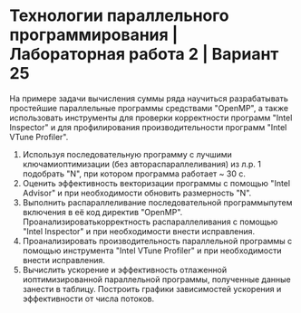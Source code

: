 # Технологии параллельного программирования | Лабораторная работа 2 | Вариант 25

На примере задачи вычисления суммы ряда научиться разрабатывать простейшие параллельные программы средствами "OpenMP", а также использовать инструменты для проверки корректности программ "Intel Inspector" и для профилирования производительности программ "Intel VTune Profiler".

1. Используя последовательную программу с лучшими ключамиоптимизации (без автораспараллеливания) из л.р. 1 подобрать "N", при котором программа работает ~ 30 с.
2. Оценить эффективность векторизации программы с помощью "Intel Advisor" и при необходимости обновить размерность "N".
3. Выполнить распараллеливание последовательной программыпутем включения в её код директив "OpenMP". Проанализироватькорректность распараллеливания с помощью "Intel Inspector" и при необходимости внести исправления.
4. Проанализировать производительность параллельной программы с помощью инструмента "Intel VTune Profiler" и при необходимости внести исправления.
5. Вычислить ускорение и эффективность отлаженной иоптимизированной параллельной программы, полученные данные занести в таблицу. Построить графики зависимостей ускорения и эффективности от числа потоков.

